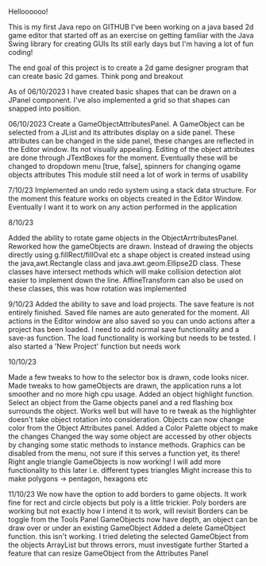 Helloooooo!

This is my first Java repo on GITHUB
I've been working on a java based 2d game editor that started off as an exercise on getting familiar with the Java Swing library for creating GUIs
Its still early days but I'm having a lot of fun coding!

The end goal of this project is to create a 2d game designer program that can create basic 2d games. Think pong and breakout

As of 06/10/2023
I have created basic shapes that can be drawn on a JPanel component. I've also implemented a grid so that shapes can snapped into position.

06/10/2023
Create a GameObjectAttributesPanel. A GameObject can be selected from a JList and its attributes display on a side panel.
These attributes can be changed in the side panel, these changes are reflected in the Editor window.
Its not visually appealing. Editing of the object attributes are done through JTextBoxes for the moment. Eventually these will be changed to dropdown menu [true, false], spinners for changing ogame objects attributes
This module still need a lot of work in terms of usability

7/10/23
Implemented an undo redo system using a stack data structure. 
For the moment this feature works on objects created in the Editor Window. Eventually I want it to work on any action performed in the application

8/10/23

Added the ability to rotate game objects in the ObjectArrtributesPanel.
Reworked how the gameObjects are drawn. Instead of drawing the objects directly using 
g.fillRect/fillOval etc a shape object is created instead using the java,awt.Rectangle class and java.awt.geom.Ellipse2D class. These classes have intersect methods which will make collision detection alot easier to implement down the line. AffineTransform can also be used on these classes, this was how rotation was implemented

9/10/23
Added the ability to save and load projects. The save feature is not entirely finished. Saved file names are auto generated for the moment. All actions in the Editor window are also saved so you can undo actions after a project has been loaded. I need to add normal save functionality and a save-as function.
The load functionality is working but needs to be tested. 
I also started a 'New Project' function but needs work

10/10/23

Made a few tweaks to how to the selector box is drawn, code looks nicer. 
Made tweaks to how gameObjects are drawn, the application runs a lot smoother and no more high cpu usage.
Added an object highlight function. Select an object from the Game objects panel and a red flashing box
surrounds the object. Works well but will have to re tweak as the highlighter doesn't take object rotation into
consideration.
Objects can now change color from the Object Attributes panel. Added a Color Palette object to make the changes
Changed the way some object are accessed by other objects by changing some static methods to instance methods. 
Graphics can be disabled from the menu, not sure if this serves a function yet, its there!
Right angle triangle GameObjects is now working! I will add more functionality to this later i.e. different types triangles
Might increase this to make polygons -> pentagon, hexagons etc

11/10/23
We now have the option to add borders to game objects. It work fine for rect and circle objects but poly is a little trickier.
Poly borders are working but not exactly how I intend it to work, will revisit
Borders can be toggle from the Tools Panel
GameObjects now have depth, an object can be draw over or under an existing GameObject
Added a delete GameObject function. this isn't working. I tried deleting the selected GameObject from the objects ArrayList but throws errors, must investigate further
Started a feature that can resize GameObject from the Attributes Panel



